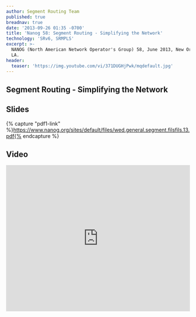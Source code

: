 ```yaml
---
author: Segment Routing Team
published: true
breadnav: true
date: '2013-09-26 01:35 -0700'
title: 'Nanog 58: Segment Routing - Simplifying the Network'
technology: 'SRv6, SRMPLS'
excerpt: >-
  NANOG (North American Network Operator's Group) 58, June 2013, New Orleans,
  LA.
header:
  teaser: 'https://img.youtube.com/vi/371DUGHjPwk/mqdefault.jpg'
---
```


## Segment Routing - Simplifying the Network

## Slides
{% capture "pdf1-link" %}https://www.nanog.org/sites/default/files/wed.general.segment.filsfils.13.pdf{% endcapture %}

<script src="{{ 'assets/js/pdfobject.min.js' | relative_url }}"></script>
<div class="fitvidsignore" id="pdf"></div>
<script>PDFObject.embed(" {{ pdf-link | relative_url }} ", "#pdf", {height: "21.5em", width: "31.3em"});</script>


## Video

<iframe width="100%" height="400px" src="https://www.youtube.com/embed/371DUGHjPwk" frameborder="0" allowfullscreen></iframe>
